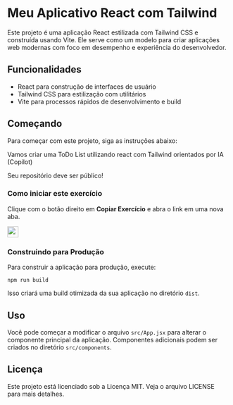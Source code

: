 # Meu Aplicativo React com Tailwind

Este projeto é uma aplicação React estilizada com Tailwind CSS e construída usando Vite. Ele serve como um modelo para criar aplicações web modernas com foco em desempenho e experiência do desenvolvedor.

## Funcionalidades

- React para construção de interfaces de usuário
- Tailwind CSS para estilização com utilitários
- Vite para processos rápidos de desenvolvimento e build

## Começando

Para começar com este projeto, siga as instruções abaixo:

Vamos criar uma ToDo List utilizando react com Tailwind orientados por IA (Copilot)

Seu repositório deve ser público!

### Como iniciar este exercício

Clique com o botão direito em **Copiar Exercício** e abra o link em uma nova aba.

   <a id="copy-exercise" target="_blank" href="https://github.com/new?template_name=react-tailwind-template&template_owner=jaisonschmidt&name=react-tailwind-projectname&owner=%40me&visibility=public">
      <img src="https://img.shields.io/badge/📠_Copiar_Exercício-008000" height="25pt"/>
   </a>

### Construindo para Produção

Para construir a aplicação para produção, execute:

```
npm run build
```

Isso criará uma build otimizada da sua aplicação no diretório `dist`.

## Uso

Você pode começar a modificar o arquivo `src/App.jsx` para alterar o componente principal da aplicação. Componentes adicionais podem ser criados no diretório `src/components`.

## Licença

Este projeto está licenciado sob a Licença MIT. Veja o arquivo LICENSE para mais detalhes.
